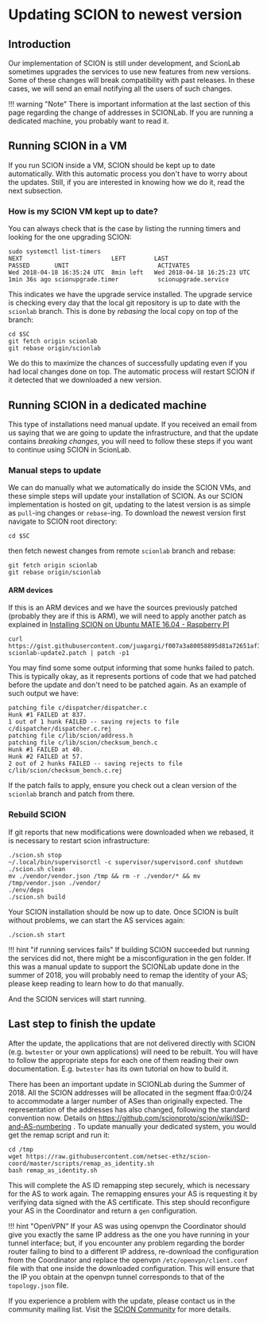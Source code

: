 # Updating SCION to newest version

## Introduction

Our implementation of SCION is still under development, and ScionLab sometimes upgrades the services to use new features from new versions.
Some of these changes will break compatibility with past releases. In these cases, we will send an email notifying all the users of such changes.

!!! warning "Note"
    There is important information at the last section of this page regarding the change of addresses in SCIONLab. If you are running a dedicated machine, you probably want to read it.


## Running SCION in a VM

If you run SCION inside a VM, SCION should be kept up to date automatically. With this automatic process you don't have to worry about the updates. Still, if you are interested in knowing how we do it, read the next subsection.

### How is my SCION VM kept up to date?

You can always check that is the case by listing the running timers and looking for the one upgrading SCION:
```shell
sudo systemctl list-timers
NEXT                         LEFT        LAST                         PASSED       UNIT                         ACTIVATES
Wed 2018-04-18 16:35:24 UTC  8min left   Wed 2018-04-18 16:25:23 UTC  1min 36s ago scionupgrade.timer           scionupgrade.service
```
This indicates we have the upgrade service installed. The upgrade service is checking every day that the local git repository is up to date with the `scionlab` branch. This is done by _rebasing_ the local copy on top of the branch:
```shell
cd $SC
git fetch origin scionlab
git rebase origin/scionlab
```
We do this to maximize the chances of successfully updating even if you had local changes done on top.
The automatic process will restart SCION if it detected that we downloaded a new version.

## Running SCION in a dedicated machine

This type of installations need manual update. If you received an email from us saying that we are going to update the infrastructure, and that the update contains _breaking changes_, you will need to follow these steps if you want to continue using SCION in ScionLab.

### Manual steps to update

We can do manually what we automatically do inside the SCION VMs, and these simple steps will update your installation of SCION.
As our SCION implementation is hosted on git, updating to the latest version is as simple as `pull`-ing changes or `rebase`-ing.
To download the newest version first navigate to SCION root directory:

```shell
cd $SC
```

then fetch newest changes from remote `scionlab` branch and rebase:

```shell
git fetch origin scionlab
git rebase origin/scionlab
```

#### ARM devices

If this is an ARM devices and we have the sources previously patched (probably they are if this is ARM), we will need to apply another patch
as explained in [Installing SCION on Ubuntu MATE 16.04 - Raspberry PI](../native_setup/rpi_ubuntu/index.html#step-two-apply-necessary-patches)

```shell
curl https://gist.githubusercontent.com/juagargi/f007a3a80058895d81a72651af32cb44/raw/421d8bfecdd225a3b17a18ec1c1e1bf86c436b35/arm-scionlab-update2.patch | patch -p1
```

You may find some some output informing that some hunks failed to patch. This is typically okay, as it represents portions of code that we had patched before the update and don't need to be patched again. As an example of such output we have:

```shell
patching file c/dispatcher/dispatcher.c
Hunk #1 FAILED at 837.
1 out of 1 hunk FAILED -- saving rejects to file c/dispatcher/dispatcher.c.rej
patching file c/lib/scion/address.h
patching file c/lib/scion/checksum_bench.c
Hunk #1 FAILED at 40.
Hunk #2 FAILED at 57.
2 out of 2 hunks FAILED -- saving rejects to file c/lib/scion/checksum_bench.c.rej

```

If the patch fails to apply, ensure you check out a clean version of the `scionlab` branch and patch from there.


### Rebuild SCION

If git reports that new modifications were downloaded when we rebased, it is necessary to restart scion infrastructure:

```shell
./scion.sh stop
~/.local/bin/supervisorctl -c supervisor/supervisord.conf shutdown
./scion.sh clean
mv ./vendor/vendor.json /tmp && rm -r ./vendor/* && mv /tmp/vendor.json ./vendor/
./env/deps
./scion.sh build
```

Your SCION installation should be now up to date. Once SCION is built without problems, we can start the AS services again:

```shell
./scion.sh start
```

!!! hint "if running services fails"
    If building SCION succeeded but running the services did not, there might be a misconfiguration in the gen folder. If this was a manual update to support the SCIONLab update done in the summer of 2018, you will probably need to remap the identity of your AS; please keep reading to learn how to do that manually.

And the SCION services will start running.

## Last step to finish the update

After the update, the applications that are not delivered directly with SCION (e.g. `bwtester` or your own applications) will need to be rebuilt. You will have to follow the appropriate steps for each one of them reading their own documentation. E.g. `bwtester` has its own tutorial on how to build it.

There has been an important update in SCIONLab during the Summer of 2018. All the SCION addresses will be allocated in the segment ffaa:0:0/24 to accommodate a larger number of ASes than originally expected. The representation of the addresses has also changed, following the standard convention now. Details on https://github.com/scionproto/scion/wiki/ISD-and-AS-numbering .
To update manually your dedicated system, you would get the remap script and run it:
```shell
cd /tmp
wget https://raw.githubusercontent.com/netsec-ethz/scion-coord/master/scripts/remap_as_identity.sh
bash remap_as_identity.sh
```
This will complete the AS ID remapping step securely, which is necessary for the AS to work again. The remapping ensures your AS is requesting it by verifying data signed with the AS certificate.
This step should reconfigure your AS in the Coordinator and return a `gen` configuration. 

!!! hint "OpenVPN"
    If your AS was using openvpn the Coordinator should give you exactly the same IP address as the one you have running in your tunnel interface; but, if you encounter any problem regarding the border router failing to bind to a different IP address, re-download the configuration from the Coordinator and replace the openvpn `/etc/openvpn/client.conf` file with that one inside the downloaded configuration. This will ensure that the IP you obtain at the openvpn tunnel corresponds to that of the `topology.json` file.


If you experience a problem with the update, please contact us in the community mailing list. Visit the [SCION Community](https://groups.google.com/forum/#!forum/scion-community) for more details.
